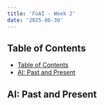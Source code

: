 ```yaml
---
title: 'FoAI - Week 2'
date: '2025-06-30'
---
```


## Table of Contents

- [Table of Contents](#table-of-contents)
- [AI: Past and Present](#ai-past-and-present)

## AI: Past and Present
